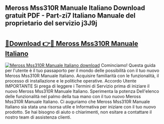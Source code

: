 ## Meross Mss310R Manuale Italiano Download gratuit PDF - Part-zi7 Italiano Manuale del proprietario del servizio j3J9j

# <h2><a href="http://df9cqxv.blite.top/?on=Meross+Mss310R+Manuale+Italiano">🔗Download 👉🔴 Meross Mss310R Manuale Italiano</a></h2>

[![Meross Mss310R Manuale Italiano download](https://i.imgur.com/lujVjoI.png)](http://df9cqxv.blite.top/?on=Meross+Mss310R+Manuale+Italiano)
Cominciamo! Questa guida per l'utente è il tuo passaporto per il mondo delle possibilità con il tuo nuovo Meross Mss310R Manuale Italiano. Acquisire familiarità con le funzionalità, il processo di installazione e le politiche operative. Accordo Utente IMPORTANTE Si prega di leggere i Termini di Servizio prima di iniziare il nuovo Meross Mss310R Manuale Italiano. Sperimenta la potenza Dell'elenco delle funzionalità nel palmo della tua mano con il tuo nuovo Meross Mss310R Manuale Italiano. Ci auguriamo che Meross Mss310R Manuale Italiano sia stata una risorsa utile e Informativa per iniziare con il tuo nuovo prodotto. Se hai bisogno di aiuto o chiarimenti, non esitare a contattare il nostro team di assistenza clienti.
